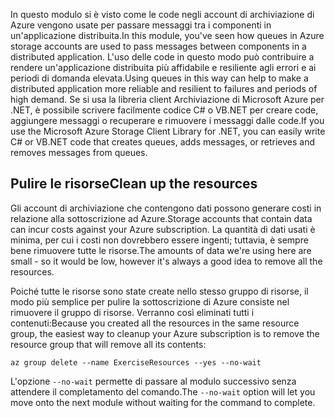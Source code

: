 <span data-ttu-id="7845e-101">In questo modulo si è visto come le code negli account di archiviazione di Azure vengono usate per passare messaggi tra i componenti in un'applicazione distribuita.</span><span class="sxs-lookup"><span data-stu-id="7845e-101">In this module, you've seen how queues in Azure storage accounts are used to pass messages between components in a distributed application.</span></span> <span data-ttu-id="7845e-102">L'uso delle code in questo modo può contribuire a rendere un'applicazione distribuita più affidabile e resiliente agli errori e ai periodi di domanda elevata.</span><span class="sxs-lookup"><span data-stu-id="7845e-102">Using queues in this way can help to make a distributed application more reliable and resilient to failures and periods of high demand.</span></span> <span data-ttu-id="7845e-103">Se si usa la libreria client Archiviazione di Microsoft Azure per .NET, è possibile scrivere facilmente codice C# o VB.NET per creare code, aggiungere messaggi o recuperare e rimuovere i messaggi dalle code.</span><span class="sxs-lookup"><span data-stu-id="7845e-103">If you use the Microsoft Azure Storage Client Library for .NET, you can easily write C# or VB.NET code that creates queues, adds messages, or retrieves and removes messages from queues.</span></span>

## <a name="clean-up-the-resources"></a><span data-ttu-id="7845e-104">Pulire le risorse</span><span class="sxs-lookup"><span data-stu-id="7845e-104">Clean up the resources</span></span>

<span data-ttu-id="7845e-105">Gli account di archiviazione che contengono dati possono generare costi in relazione alla sottoscrizione ad Azure.</span><span class="sxs-lookup"><span data-stu-id="7845e-105">Storage accounts that contain data can incur costs against your Azure subscription.</span></span> <span data-ttu-id="7845e-106">La quantità di dati usati è minima, per cui i costi non dovrebbero essere ingenti; tuttavia, è sempre bene rimuovere tutte le risorse.</span><span class="sxs-lookup"><span data-stu-id="7845e-106">The amounts of data we're using here are small - so it would be low, however it's always a good idea to remove all the resources.</span></span>

<span data-ttu-id="7845e-107">Poiché tutte le risorse sono state create nello stesso gruppo di risorse, il modo più semplice per pulire la sottoscrizione di Azure consiste nel rimuovere il gruppo di risorse. Verranno così eliminati tutti i contenuti:</span><span class="sxs-lookup"><span data-stu-id="7845e-107">Because you created all the resources in the same resource group, the easiest way to cleanup your Azure subscription is to remove the resource group that will remove all its contents:</span></span>

```azurecli
az group delete --name ExerciseResources --yes --no-wait
```

<span data-ttu-id="7845e-108">L'opzione `--no-wait` permette di passare al modulo successivo senza attendere il completamento del comando.</span><span class="sxs-lookup"><span data-stu-id="7845e-108">The `--no-wait` option will let you move onto the next module without waiting for the command to complete.</span></span>